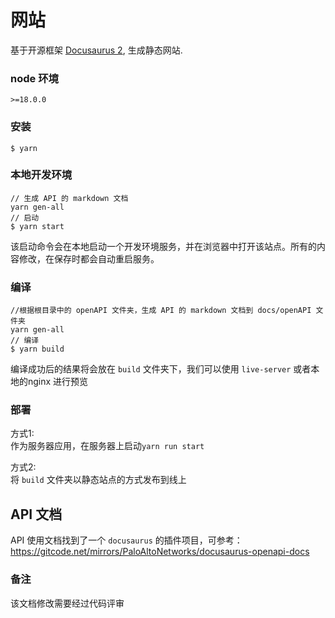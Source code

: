 # 网站

基于开源框架 [Docusaurus 2](https://docusaurus.io/), 生成静态网站.

### node 环境
```
>=18.0.0 
```

### 安装

```
$ yarn
```

### 本地开发环境

```
// 生成 API 的 markdown 文档
yarn gen-all
// 启动
$ yarn start
```

该启动命令会在本地启动一个开发环境服务，并在浏览器中打开该站点。所有的内容修改，在保存时都会自动重启服务。

### 编译

```
//根据根目录中的 openAPI 文件夹，生成 API 的 markdown 文档到 docs/openAPI 文件夹
yarn gen-all
// 编译
$ yarn build
```

编译成功后的结果将会放在 `build` 文件夹下，我们可以使用 `live-server` 或者本地的nginx 进行预览

### 部署

方式1:  
作为服务器应用，在服务器上启动`yarn run start`

方式2:  
将 `build` 文件夹以静态站点的方式发布到线上

## API 文档

API 使用文档找到了一个 `docusaurus` 的插件项目，可参考： <https://gitcode.net/mirrors/PaloAltoNetworks/docusaurus-openapi-docs>

### 备注

该文档修改需要经过代码评审
